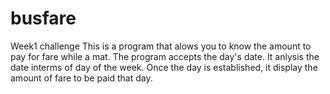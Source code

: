 # busfare
Week1 challenge
This is a program that alows you to know the amount to pay for fare while a mat. 
The program accepts the day's date. It anlysis the date interms of day of the week.
Once the day is established,  it display the amount of fare to be paid that day.
